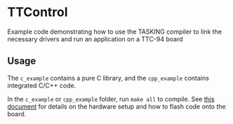 # TTControl

Example code demonstrating how to use the TASKING compiler to link the necessary drivers and run an application on a TTC-94 board

##  Usage

The `c_example` contains a pure C library, and the `cpp_example` contains integrated C/C++ code.

In the `c_example` or `cpp_example` folder, run `make all` to compile.
See [this document](https://docs.google.com/document/d/19Vt1YUDfNHZECgZT_ISkp0N4fZxHDo0nfJfRvP71ilw/edit) for details on the hardware setup and how to flash code onto the board.
